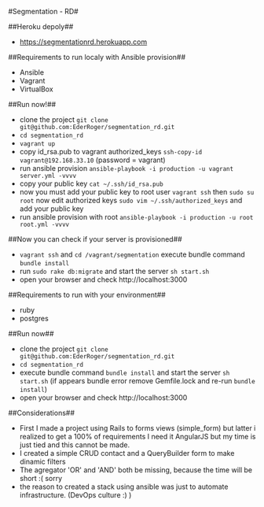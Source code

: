 #Segmentation - RD#

##Heroku depoly##

* https://segmentationrd.herokuapp.com

##Requirements to run localy with Ansible provision##

* Ansible
* Vagrant
* VirtualBox

##Run now!##

* clone the project ``git clone git@github.com:EderRoger/segmentation_rd.git``
* ``cd segmentation_rd``
* ``vagrant up``
* copy id_rsa.pub to vagrant authorized_keys  ``ssh-copy-id vagrant@192.168.33.10`` (password = vagrant)
* run ansible provision ``ansible-playbook -i production -u vagrant server.yml -vvvv``
* copy your public key ``cat ~/.ssh/id_rsa.pub``
* now you must add your public key to root user ``vagrant ssh`` then ``sudo su root`` now edit authorized keys ``sudo vim ~/.ssh/authorized_keys`` and add your public key
* run ansible provision with root  ``ansible-playbook -i production -u root root.yml -vvvv``


##Now you can check if your server is provisioned##

* ``vagrant ssh`` and  ``cd /vagrant/segmentation`` execute bundle command ``bundle install`` 
* run ``sudo rake db:migrate`` and start the server ``sh start.sh``
* open your browser and check http://localhost:3000


##Requirements to run with your environment##

* ruby
* postgres

##Run now##

* clone the project ``git clone git@github.com:EderRoger/segmentation_rd.git``
* ``cd segmentation_rd``
* execute bundle command ``bundle install`` and start the server ``sh start.sh`` (if appears bundle  error remove Gemfile.lock and re-run ``bundle install``)
* open your browser and check http://localhost:3000

##Considerations##

* First I made a project using Rails to forms views (simple_form) but latter i realized to get a 100% of requirements I 
  need it AngularJS but my time is just tied and this cannot be made.
* I created a simple CRUD contact and a QueryBuilder form to make dinamic filters
* The agregator 'OR' and 'AND' both be missing, because the time will be short :( sorry
* the reason to created a stack using ansible was just to automate infrastructure. (DevOps culture :) )
